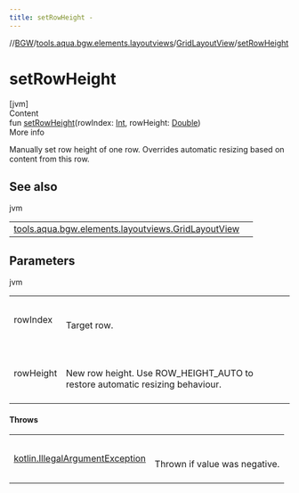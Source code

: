 ```yaml
---
title: setRowHeight -
---
```

//[BGW](../../../index.md)/[tools.aqua.bgw.elements.layoutviews](../index.md)/[GridLayoutView](index.md)/[setRowHeight](set-row-height.md)



# setRowHeight  
[jvm]  
Content  
fun [setRowHeight](set-row-height.md)(rowIndex: [Int](https://kotlinlang.org/api/latest/jvm/stdlib/kotlin/-int/index.html), rowHeight: [Double](https://kotlinlang.org/api/latest/jvm/stdlib/kotlin/-double/index.html))  
More info  


Manually set row height of one row. Overrides automatic resizing based on content from this row.



## See also  
  
jvm  
  
| | |
|---|---|
| <a name="tools.aqua.bgw.elements.layoutviews/GridLayoutView/setRowHeight/#kotlin.Int#kotlin.Double/PointingToDeclaration/"></a>[tools.aqua.bgw.elements.layoutviews.GridLayoutView](set-auto-column-widths.md)| <a name="tools.aqua.bgw.elements.layoutviews/GridLayoutView/setRowHeight/#kotlin.Int#kotlin.Double/PointingToDeclaration/"></a>|
  


## Parameters  
  
jvm  
  
| | |
|---|---|
| <a name="tools.aqua.bgw.elements.layoutviews/GridLayoutView/setRowHeight/#kotlin.Int#kotlin.Double/PointingToDeclaration/"></a>rowIndex| <a name="tools.aqua.bgw.elements.layoutviews/GridLayoutView/setRowHeight/#kotlin.Int#kotlin.Double/PointingToDeclaration/"></a><br><br>Target row.<br><br>|
| <a name="tools.aqua.bgw.elements.layoutviews/GridLayoutView/setRowHeight/#kotlin.Int#kotlin.Double/PointingToDeclaration/"></a>rowHeight| <a name="tools.aqua.bgw.elements.layoutviews/GridLayoutView/setRowHeight/#kotlin.Int#kotlin.Double/PointingToDeclaration/"></a><br><br>New row height. Use ROW_HEIGHT_AUTO to restore automatic resizing behaviour.<br><br>|
  


#### Throws  
  
| | |
|---|---|
| <a name="tools.aqua.bgw.elements.layoutviews/GridLayoutView/setRowHeight/#kotlin.Int#kotlin.Double/PointingToDeclaration/"></a>[kotlin.IllegalArgumentException](https://kotlinlang.org/api/latest/jvm/stdlib/kotlin/-illegal-argument-exception/index.html)| <a name="tools.aqua.bgw.elements.layoutviews/GridLayoutView/setRowHeight/#kotlin.Int#kotlin.Double/PointingToDeclaration/"></a><br><br>Thrown if value was negative.<br><br>|
  



